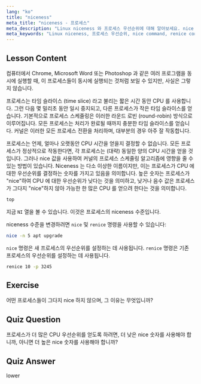 ```yaml
---
lang: "ko"
title: "niceness"
meta_title: "niceness - 프로세스"
meta_description: "Linux niceness 와 프로세스 우선순위에 대해 알아보세요. nice 및 renice 명령을 이해하여 프로세스의 CPU 시간을 관리하세요. 시스템 성능을 향상시키세요!"
meta_keywords: "Linux niceness, 프로세스 우선순위, nice command, renice command, Linux 튜토리얼, CPU 스케줄링, 초보자 Linux, Linux 가이드"
---
```


## Lesson Content

컴퓨터에서 Chrome, Microsoft Word 또는 Photoshop 과 같은 여러 프로그램을 동시에 실행할 때, 이 프로세스들이 동시에 실행되는 것처럼 보일 수 있지만, 사실은 그렇지 않습니다.

프로세스는 타임 슬라이스 (time slice) 라고 불리는 짧은 시간 동안 CPU 를 사용합니다. 그런 다음 몇 밀리초 동안 일시 중지되고, 다른 프로세스가 작은 타임 슬라이스를 얻습니다. 기본적으로 프로세스 스케줄링은 이러한 라운드 로빈 (round-robin) 방식으로 이루어집니다. 모든 프로세스는 처리가 완료될 때까지 충분한 타임 슬라이스를 얻습니다. 커널은 이러한 모든 프로세스 전환을 처리하며, 대부분의 경우 아주 잘 작동합니다.

프로세스는 언제, 얼마나 오랫동안 CPU 시간을 얻을지 결정할 수 없습니다. 모든 프로세스가 정상적으로 작동한다면, 각 프로세스는 (대략) 동일한 양의 CPU 시간을 얻을 것입니다. 그러나 nice 값을 사용하여 커널의 프로세스 스케줄링 알고리즘에 영향을 줄 수 있는 방법이 있습니다. Niceness 는 다소 이상한 이름이지만, 이는 프로세스가 CPU 에 대한 우선순위를 결정하는 숫자를 가지고 있음을 의미합니다. 높은 숫자는 프로세스가 "nice"하여 CPU 에 대한 우선순위가 낮다는 것을 의미하고, 낮거나 음수 값은 프로세스가 그다지 "nice"하지 않아 가능한 한 많은 CPU 를 얻으려 한다는 것을 의미합니다.

```bash
top
```

지금 `NI` 열을 볼 수 있습니다. 이것은 프로세스의 niceness 수준입니다.

niceness 수준을 변경하려면 `nice` 및 `renice` 명령을 사용할 수 있습니다:

```bash
nice -n 5 apt upgrade
```

`nice` 명령은 새 프로세스의 우선순위를 설정하는 데 사용됩니다. `renice` 명령은 기존 프로세스의 우선순위를 설정하는 데 사용됩니다.

```bash
renice 10 -p 3245
```

## Exercise

어떤 프로세스들이 그다지 nice 하지 않으며, 그 이유는 무엇입니까?

## Quiz Question

프로세스가 더 많은 CPU 우선순위를 얻도록 하려면, 더 낮은 nice 숫자를 사용해야 합니까, 아니면 더 높은 nice 숫자를 사용해야 합니까?

## Quiz Answer

lower
